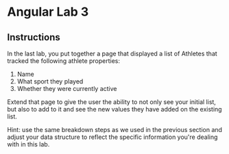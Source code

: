 # Angular Lab 3

## Instructions

In the last lab, you put together a page that displayed a list of Athletes that
tracked the following athlete properties:

1. Name
2. What sport they played
3. Whether they were currently active

Extend that page to give the user the ability to not only see your initial list,
but also to add to it and see the new values they have added on the existing
list.

Hint: use the same breakdown steps as we used in the previous section and adjust
your data structure to reflect the specific information you're dealing with in
this lab.
